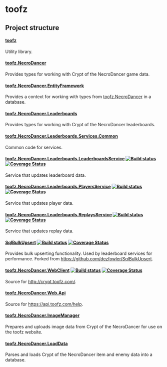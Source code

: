 # toofz

## Project structure

#### [toofz](https://github.com/leonard-thieu/toofz)

Utility library.

#### [toofz.NecroDancer](https://github.com/leonard-thieu/toofz-necrodancer-core)

Provides types for working with Crypt of the NecroDancer game data.

#### [toofz.NecroDancer.EntityFramework](https://github.com/leonard-thieu/toofz-necrodancer-entityframework)

Provides a context for working with types from [toofz.NecroDancer](https://github.com/leonard-thieu/toofz-necrodancer-core) in a database.

#### [toofz.NecroDancer.Leaderboards](https://github.com/leonard-thieu/toofz-necrodancer-leaderboards)

Provides types for working with Crypt of the NecroDancer leaderboards.

#### [toofz.NecroDancer.Leaderboards.Services.Common](https://github.com/leonard-thieu/toofz-necrodancer-leaderboards-services-common)

Common code for services.

#### [toofz.NecroDancer.Leaderboards.LeaderboardsService](https://github.com/leonard-thieu/leaderboards-service) [![Build status](https://ci.appveyor.com/api/projects/status/77fd6okl8bc2ulkb/branch/master?svg=true)](https://ci.appveyor.com/project/leonard-thieu/leaderboards-service/branch/master) [![Coverage Status](https://coveralls.io/repos/github/leonard-thieu/leaderboards-service/badge.svg?branch=master)](https://coveralls.io/github/leonard-thieu/leaderboards-service?branch=master)

Service that updates leaderboard data.

#### [toofz.NecroDancer.Leaderboards.PlayersService](https://github.com/leonard-thieu/players-service) [![Build status](https://ci.appveyor.com/api/projects/status/3udoy27b6tetostp/branch/master?svg=true)](https://ci.appveyor.com/project/leonard-thieu/players-service/branch/master) [![Coverage Status](https://coveralls.io/repos/github/leonard-thieu/players-service/badge.svg?branch=master)](https://coveralls.io/github/leonard-thieu/players-service?branch=master)

Service that updates player data.

#### [toofz.NecroDancer.Leaderboards.ReplaysService](https://github.com/leonard-thieu/replays-service) [![Build status](https://ci.appveyor.com/api/projects/status/xeoko709p63qf3jb/branch/master?svg=true)](https://ci.appveyor.com/project/leonard-thieu/replays-service/branch/master) [![Coverage Status](https://coveralls.io/repos/github/leonard-thieu/replays-service/badge.svg?branch=master)](https://coveralls.io/github/leonard-thieu/replays-service?branch=master)

Service that updates replay data.

#### [SqlBulkUpsert](https://github.com/leonard-thieu/SqlBulkUpsert) [![Build status](https://ci.appveyor.com/api/projects/status/q0r7259k9i1pky06/branch/master?svg=true)](https://ci.appveyor.com/project/leonard-thieu/sqlbulkupsert/branch/master) [![Coverage Status](https://coveralls.io/repos/github/leonard-thieu/SqlBulkUpsert/badge.svg?branch=master)](https://coveralls.io/github/leonard-thieu/SqlBulkUpsert?branch=master)

Provides bulk upserting functionality. Used by leaderboard services for performance. Forked from https://github.com/dezfowler/SqlBulkUpsert.

#### [toofz.NecroDancer.WebClient](https://github.com/leonard-thieu/toofz-necrodancer-webclient) [![Build status](https://ci.appveyor.com/api/projects/status/83e8eikypiri2lhi/branch/master?svg=true)](https://ci.appveyor.com/project/leonard-thieu/toofz-necrodancer-webclient/branch/master) [![Coverage Status](https://coveralls.io/repos/github/leonard-thieu/toofz-necrodancer-webclient/badge.svg?branch=master)](https://coveralls.io/github/leonard-thieu/toofz-necrodancer-webclient?branch=master)

Source for http://crypt.toofz.com/.

#### [toofz.NecroDancer.Web.Api](https://github.com/leonard-thieu/toofz-necrodancer-web-api)

Source for https://api.toofz.com/help.

#### [toofz.NecroDancer.ImageManager](https://github.com/leonard-thieu/toofz-necrodancer-imagemanager)

Prepares and uploads image data from Crypt of the NecroDancer for use on the toofz website.

#### [toofz.NecroDancer.LoadData](https://github.com/leonard-thieu/toofz-necrodancer-loaddata)

Parses and loads Crypt of the NecroDancer item and enemy data into a database.
